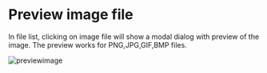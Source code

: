 # Preview image file

In file list, clicking on image file will show a modal dialog with preview of the image. The preview works for PNG,JPG,GIF,BMP files.

![previewimage](images/firefox_owVtAU7bIz.gif)
